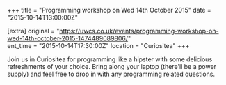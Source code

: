 +++
title = "Programming workshop on Wed 14th October 2015"
date = "2015-10-14T13:00:00Z"

[extra]
original = "https://uwcs.co.uk/events/programming-workshop-on-wed-14th-october-2015-1474489089806/"    
ent_time = "2015-10-14T17:30:00Z"
location = "Curiositea"
+++

Join us in Curiositea for programming like a hipster with some delicious refreshments of your choice. Bring along your laptop (there'll be a power supply) and feel free to drop in with any programming related questions.

